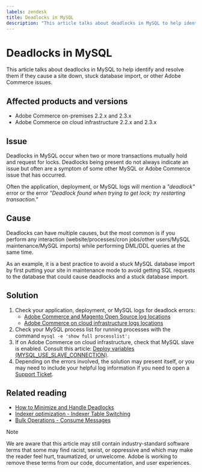 ```yaml
---
labels: zendesk
title: Deadlocks in MySQL
description: "This article talks about deadlocks in MySQL to help identify and resolve them if they cause a site down, stuck database import, or other Adobe Commerce issues."
---
```


# Deadlocks in MySQL

This article talks about deadlocks in MySQL to help identify and resolve them if they cause a site down, stuck database import, or other Adobe Commerce issues.

## Affected products and versions

* Adobe Commerce on-premises 2.2.x and 2.3.x
* Adobe Commerce on cloud infrastructure 2.2.x and 2.3.x

## Issue

Deadlocks in MySQL occur when two or more transactions mutually hold and request for locks. Deadlocks being present do not always indicate an issue but often are a symptom of some other MySQL or Adobe Commerce issue that has occurred.

Often the application, deployment, or MySQL logs will mention a *"deadlock"* error or the error *"Deadlock found when trying to get lock; try restarting transaction."*

## Cause

Deadlocks can have multiple causes, but the most common is if you perform any interaction (website/processes/cron jobs/other users/MySQL maintenance/MySQL imports) while performing DML/DDL queries at the same time.

As an example, it is a best practice to avoid a stuck MySQL database import by first putting your site in maintenance mode to avoid getting SQL requests to the database that could cause deadlocks and a stuck database import.

## Solution

1. Check your application, deployment, or MySQL logs for deadlock errors:
    * [Adobe Commerce and Magento Open Source log locations](https://devdocs.magento.com/guides/v2.3/config-guide/cli/logging.html)
    * [Adobe Commerce on cloud infrastructure logs locations](https://devdocs.magento.com/guides/v2.3/cloud/trouble/environments-logs.html)
1. Check your MySQL process list for running processes with the command `mysql -e 'show full processlist';`
1. If on Adobe Commerce on cloud infrastructure, check that MySQL slave is enabled. Consult this article: [Deploy variables (MYSQL\_USE\_SLAVE\_CONNECTION)](https://devdocs.magento.com/guides/v2.2/cloud/env/variables-deploy.html#mysql_use_slave_connection).
1. Depending on the errors involved, the solution may present itself, or you may need to include your helpful log information if you need to open a [Support Ticket](https://experienceleague.adobe.com/docs/commerce-knowledge-base/kb/help-center-guide/magento-help-center-user-guide.html#submit-ticket).

## Related reading

* [How to Minimize and Handle Deadlocks](https://dev.mysql.com/doc/refman/5.7/en/innodb-deadlocks-handling.html)
* [Indexer optimization - Indexer Table Switching](https://devdocs.magento.com/guides/v2.3/extension-dev-guide/indexer-batch.html#indexer-table-switching)
* [Bulk Operations - Consume Messages](https://devdocs.magento.com/guides/v2.3/extension-dev-guide/message-queues/bulk-operations.html#consume-messages)

>[!NOTE]
>
>We are aware that this article may still contain industry-standard software terms that some may find racist, sexist, or oppressive and which may make the reader feel hurt, traumatized, or unwelcome. Adobe is working to remove these terms from our code, documentation, and user experiences.